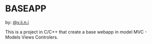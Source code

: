 # BASEAPP
by: [@v.ii.n.i](https://instagram.com/v.ii.n.i)

This is a project in C/C++ that create a base webapp in model MVC - Models Views Controlers.
